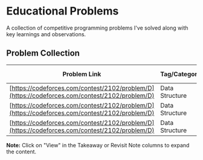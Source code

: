 # Educational Problems

A collection of competitive programming problems I've solved along with key learnings and observations.

## Problem Collection

| Problem Link | Tag/Category | Difficulty | Takeaway | Revisit Note | Code Link |
|--------------|--------------|------------|----------|--------------|-----------|
| [https://codeforces.com/contest/2102/problem/D](https://codeforces.com/contest/2102/problem/D) | Data Structure | Div2D |  | <details><summary>View</summary>Parity dependency with inversion count</details> | [Solution](./codes/solution) |
| [https://codeforces.com/contest/2102/problem/D](https://codeforces.com/contest/2102/problem/D) | Data Structure | Div2D |  | <details><summary>View</summary>Parity dependency with inversion count</details> | [Solution](./codes/solution) |
| [https://codeforces.com/contest/2102/problem/D](https://codeforces.com/contest/2102/problem/D) | Data Structure | Div2D |  | <details><summary>View</summary>Parity dependency with inversion count</details> | [Solution](./codes/solution) |
<!-- PROBLEMS_TABLE_CONTENT -->

**Note:** Click on "View" in the Takeaway or Revisit Note columns to expand the content.
